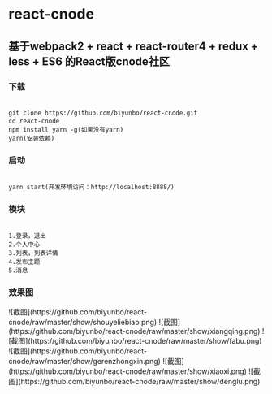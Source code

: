 # react-cnode
基于webpack2 + react + react-router4 + redux + less + ES6 的React版cnode社区
------------------------------------------------------------------
<h3>下载</h3>
<pre><code>
git clone https://github.com/biyunbo/react-cnode.git
cd react-cnode
npm install yarn -g(如果没有yarn)
yarn(安装依赖)
</code></pre>
<h3>启动</h3>
<pre><code>
yarn start(开发环境访问：http://localhost:8888/)
</code></pre>
<h3>模块</h3>
<pre><code>
1.登录，退出
2.个人中心
3.列表，列表详情
4.发布主题
5.消息
</code></pre>
<h3>效果图</h3>
![截图](https://github.com/biyunbo/react-cnode/raw/master/show/shouyeliebiao.png)
![截图](https://github.com/biyunbo/react-cnode/raw/master/show/xiangqing.png)
![截图](https://github.com/biyunbo/react-cnode/raw/master/show/fabu.png)
![截图](https://github.com/biyunbo/react-cnode/raw/master/show/gerenzhongxin.png)
![截图](https://github.com/biyunbo/react-cnode/raw/master/show/xiaoxi.png)
![截图](https://github.com/biyunbo/react-cnode/raw/master/show/denglu.png)

